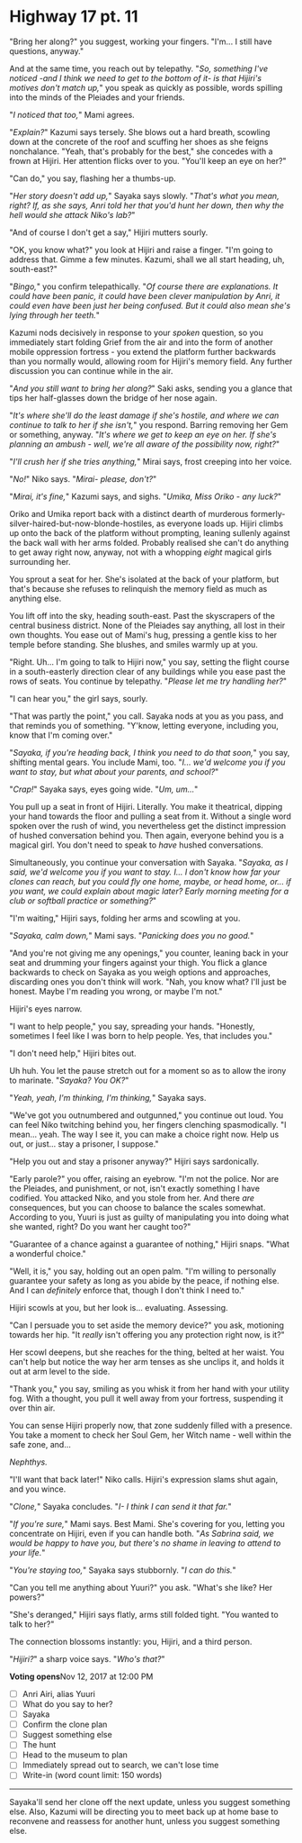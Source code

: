 # Highway 17 pt. 11

"Bring her along?" you suggest, working your fingers. "I'm... I still have questions, anyway."

And at the same time, you reach out by telepathy. "*So, something I've noticed -and I think we need to get to the bottom of it- is that Hijiri's motives don't match up,*" you speak as quickly as possible, words spilling into the minds of the Pleiades and your friends.

"*I noticed that too,*" Mami agrees.

"*Explain?*" Kazumi says tersely. She blows out a hard breath, scowling down at the concrete of the roof and scuffing her shoes as she feigns nonchalance. "Yeah, that's probably for the best," she concedes with a frown at Hijiri. Her attention flicks over to you. "You'll keep an eye on her?"

"Can do," you say, flashing her a thumbs-up.

"*Her story doesn't add up,*" Sayaka says slowly. "*That's what you mean, right? If, as she says, Anri told her that you'd hunt her down, then why the hell would she attack Niko's lab?*"

"And of course I don't get a say," Hijiri mutters sourly.

"OK, you know what?" you look at Hijiri and raise a finger. "I'm going to address that. Gimme a few minutes. Kazumi, shall we all start heading, uh, south-east?"

"*Bingo,*" you confirm telepathically. "*Of course there are explanations. It could have been panic, it could have been clever manipulation by Anri, it could even have been just her being confused. But it could also mean she's lying through her teeth.*"

Kazumi nods decisively in response to your *spoken* question, so you immediately start folding Grief from the air and into the form of another mobile oppression fortress - you extend the platform further backwards than you normally would, allowing room for Hijiri's memory field. Any further discussion you can continue while in the air.

"*And you still want to bring her along?*" Saki asks, sending you a glance that tips her half-glasses down the bridge of her nose again.

"*It's where she'll do the least damage if she's hostile, and where we can continue to talk to her if she isn't,*" you respond. Barring removing her Gem or something, anyway. "*It's where we get to keep an eye on her. If she's planning an ambush - well, we're all aware of the possibility now, right?*"

"*I'll crush her if she tries anything,*" Mirai says, frost creeping into her voice.

"*No!*" Niko says. "*Mirai- please, don't?*"

"*Mirai, it's fine,*" Kazumi says, and sighs. "*Umika, Miss Oriko - any luck?*"

Oriko and Umika report back with a distinct dearth of murderous formerly-silver-haired-but-now-blonde-hostiles, as everyone loads up. Hijiri climbs up onto the back of the platform without prompting, leaning sullenly against the back wall with her arms folded. Probably realised she can't do anything to get away right now, anyway, not with a whopping *eight* magical girls surrounding her.

You sprout a seat for her. She's isolated at the back of your platform, but that's because she refuses to relinquish the memory field as much as anything else.

You lift off into the sky, heading south-east. Past the skyscrapers of the central business district. None of the Pleiades say anything, all lost in their own thoughts. You ease out of Mami's hug, pressing a gentle kiss to her temple before standing. She blushes, and smiles warmly up at you.

"Right. Uh... I'm going to talk to Hijiri now," you say, setting the flight course in a south-easterly direction clear of any buildings while you ease past the rows of seats. You continue by telepathy. "*Please let me try handling her?*"

"I can hear you," the girl says, sourly.

"That was partly the point," you call. Sayaka nods at you as you pass, and that reminds you of something. "Y'know, letting everyone, including you, know that I'm coming over."

"*Sayaka, if you're heading back, I think you need to do that soon,*" you say, shifting mental gears. You include Mami, too. "*I... we'd welcome you if you want to stay, but what about your parents, and school?*"

"*Crap!*" Sayaka says, eyes going wide. "*Um, um...*"

You pull up a seat in front of Hijiri. Literally. You make it theatrical, dipping your hand towards the floor and pulling a seat from it. Without a single word spoken over the rush of wind, you nevertheless get the distinct impression of hushed conversation behind you. Then again, everyone behind you is a magical girl. You don't need to speak to *have* hushed conversations.

Simultaneously, you continue your conversation with Sayaka. "*Sayaka, as I said, we'd welcome you if you want to stay. I... I don't know how far your clones can reach, but you could fly one home, maybe, or head home, or... if you want, we could explain about magic later? Early morning meeting for a club or softball practice or something?*"

"I'm waiting," Hijiri says, folding her arms and scowling at you.

"*Sayaka, calm down,*" Mami says. "*Panicking does you no good.*"

"And you're not giving me any openings," you counter, leaning back in your seat and drumming your fingers against your thigh. You flick a glance backwards to check on Sayaka as you weigh options and approaches, discarding ones you don't think will work. "Nah, you know what? I'll just be honest. Maybe I'm reading you wrong, or maybe I'm not."

Hijiri's eyes narrow.

"I want to help people," you say, spreading your hands. "Honestly, sometimes I feel like I was born to help people. Yes, that includes you."

"I don't need help," Hijiri bites out.

Uh huh. You let the pause stretch out for a moment so as to allow the irony to marinate. "*Sayaka? You OK?*"

"*Yeah, yeah, I'm thinking, I'm thinking,*" Sayaka says.

"We've got you outnumbered and outgunned," you continue out loud. You can feel Niko twitching behind you, her fingers clenching spasmodically. "I mean... yeah. The way I see it, you can make a choice right now. Help us out, or just... stay a prisoner, I suppose."

"Help you out and stay a prisoner anyway?" Hijiri says sardonically.

"Early parole?" you offer, raising an eyebrow. "I'm not the police. Nor are the Pleiades, and punishment, or not, isn't exactly something I have codified. You attacked Niko, and you stole from her. And there *are* consequences, but you can choose to balance the scales somewhat. According to you, Yuuri is just as guilty of manipulating you into doing what she wanted, right? Do you want her caught too?"

"Guarantee of a chance against a guarantee of nothing," Hijiri snaps. "What a wonderful choice."

"Well, it is," you say, holding out an open palm. "I'm willing to personally guarantee your safety as long as you abide by the peace, if nothing else. And I can *definitely* enforce that, though I don't think I need to."

Hijiri scowls at you, but her look is... evaluating. Assessing.

"Can I persuade you to set aside the memory device?" you ask, motioning towards her hip. "It *really* isn't offering you any protection right now, is it?"

Her scowl deepens, but she reaches for the thing, belted at her waist. You can't help but notice the way her arm tenses as she unclips it, and holds it out at arm level to the side.

"Thank you," you say, smiling as you whisk it from her hand with your utility fog. With a thought, you pull it well away from your fortress, suspending it over thin air.

You can sense Hijiri properly now, that zone suddenly filled with a presence. You take a moment to check her Soul Gem, her Witch name - well within the safe zone, and...

*Nephthys.*

"I'll want that back later!" Niko calls. Hijiri's expression slams shut again, and you wince.

"*Clone,*" Sayaka concludes. "*I- I think I can send it that far.*"

"*If you're sure,*" Mami says. Best Mami. She's covering for you, letting you concentrate on Hijiri, even if you can handle both. "*As Sabrina said, we would be happy to have you, but there's no shame in leaving to attend to your life.*"

"*You're staying too,*" Sayaka says stubbornly. "*I can do this.*"

"Can you tell me anything about Yuuri?" you ask. "What's she like? Her powers?"

"She's deranged," Hijiri says flatly, arms still folded tight. "You wanted to talk to her?"

The connection blossoms instantly: you, Hijiri, and a third person.

"*Hijiri?*" a sharp voice says. "*Who's that?*"

**Voting opens**Nov 12, 2017 at 12:00 PM

- [ ] Anri Airi, alias Yuuri
- [ ] What do you say to her?
- [ ] Sayaka
- [ ] Confirm the clone plan
- [ ] Suggest something else
- [ ] The hunt
- [ ] Head to the museum to plan
- [ ] Immediately spread out to search, we can't lose time
- [ ] Write-in (word count limit: 150 words)

---

Sayaka'll send her clone off the next update, unless you suggest something else. Also, Kazumi will be directing you to meet back up at home base to reconvene and reassess for another hunt, unless you suggest something else.
